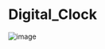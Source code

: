 # Digital_Clock

![image](https://user-images.githubusercontent.com/96998400/147890532-52ef440a-48e5-4f21-98b2-2ce9ad6b382f.png)
